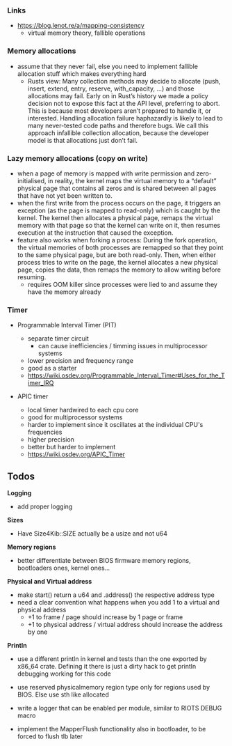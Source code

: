 
### Links
- https://blog.lenot.re/a/mapping-consistency
    - virtual memory theory, fallible operations


### Memory allocations
- assume that they never fail, else you need to implement fallible allocation stuff which makes everything hard
    - Rusts view: Many collection methods may decide to allocate (push, insert, extend, entry, reserve, with_capacity, …) and those allocations may fail. Early on in Rust’s history we made a policy decision not to expose this fact at the API level, preferring to abort. This is because most developers aren’t prepared to handle it, or interested. Handling allocation failure haphazardly is likely to lead to many never-tested code paths and therefore bugs. We call this approach infallible collection allocation, because the developer model is that allocations just don’t fail.

### Lazy memory allocations (copy on write)
- when a page of memory is mapped with write permission and zero-initialised, in reality, the kernel maps the virtual memory to a “default” physical page that contains all zeros and is shared between all pages that have not yet been written to.
- when the first write from the process occurs on the page, it triggers an exception (as the page is mapped to read-only) which is caught by the kernel. The kernel then allocates a physical page, remaps the virtual memory with that page so that the kernel can write on it, then resumes execution at the instruction that caused the exception.
- feature also works when forking a process: During the fork operation, the virtual memories of both processes are remapped so that they point to the same physical page, but are both read-only. Then, when either process tries to write on the page, the kernel allocates a new physical page, copies the data, then remaps the memory to allow writing before resuming.
    - requires OOM killer since processes were lied to and assume they have the memory already


### Timer
+ Programmable Interval Timer (PIT)
    + separate timer circuit
        + can cause inefficiencies / timming issues in multiprocessor systems
    + lower precision and frequency range
    + good as a starter
    + https://wiki.osdev.org/Programmable_Interval_Timer#Uses_for_the_Timer_IRQ

+ APIC timer
    + local timer hardwired to each cpu core
    + good for multiprocessor systems
    + harder to implement since it oscillates at the individual CPU's frequencies
    + higher precision
    + better but harder to implement
    + https://wiki.osdev.org/APIC_Timer

## Todos

**Logging**
+ add proper logging

**Sizes**
+ Have Size4Kib::SIZE actually be a usize and not u64

**Memory regions**
+ better differentiate between BIOS firmware memory regions, bootloaders ones, kernel ones...

**Physical and Virtual address**
+ make start() return a u64 and .address() the respective address type
+ need a clear convention what happens when you add 1 to a virtual and physical address
    + +1 to frame / page should increase by 1 page or frame
    + +1 to physical address / virtual address should increase the address by one

**Println**
+ use a different println in kernel and tests than the one exported by x86_64 crate. Defining it there is just a dirty hack to get println debugging working for this code

+ use reserved physicalmemory region type only for regions used by BIOS. Else use sth like allocated

+ write a logger that can be enabled per module, similar to RIOTS DEBUG macro

+ implement the MapperFlush functionality also in bootloader, to be forced to flush tlb later